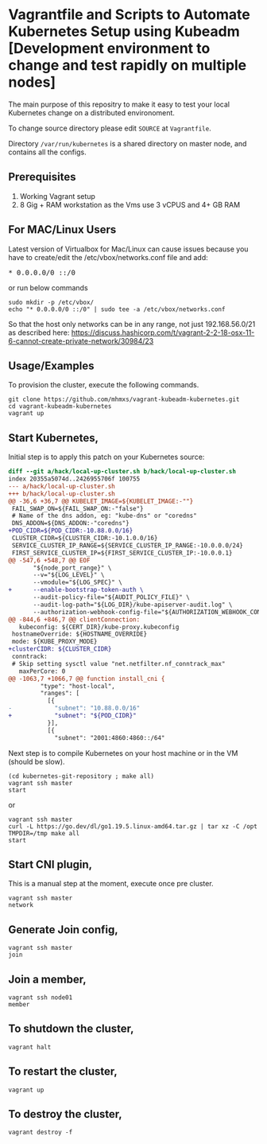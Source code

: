 
# Vagrantfile and Scripts to Automate Kubernetes Setup using Kubeadm [Development environment to change and test rapidly on multiple nodes]

The main purpose of this repositry to make it easy to test your local Kubernetes change on a distributed environoment.

To change source directory please edit `SOURCE` at `Vagrantfile`.

Directory `/var/run/kubernetes` is a shared directory on master node, and contains all the configs.

## Prerequisites

1. Working Vagrant setup
2. 8 Gig + RAM workstation as the Vms use 3 vCPUS and 4+ GB RAM

## For MAC/Linux Users

Latest version of Virtualbox for Mac/Linux can cause issues because you have to create/edit the /etc/vbox/networks.conf file and add:
<pre>* 0.0.0.0/0 ::/0</pre>

or run below commands

```shell
sudo mkdir -p /etc/vbox/
echo "* 0.0.0.0/0 ::/0" | sudo tee -a /etc/vbox/networks.conf
```

So that the host only networks can be in any range, not just 192.168.56.0/21 as described here:
https://discuss.hashicorp.com/t/vagrant-2-2-18-osx-11-6-cannot-create-private-network/30984/23

## Usage/Examples

To provision the cluster, execute the following commands.

```shell
git clone https://github.com/mhmxs/vagrant-kubeadm-kubernetes.git
cd vagrant-kubeadm-kubernetes
vagrant up
```

## Start Kubernetes,

Initial step is to apply this patch on your Kubernetes source:

```diff
diff --git a/hack/local-up-cluster.sh b/hack/local-up-cluster.sh
index 20355a5074d..2426955706f 100755
--- a/hack/local-up-cluster.sh
+++ b/hack/local-up-cluster.sh
@@ -36,6 +36,7 @@ KUBELET_IMAGE=${KUBELET_IMAGE:-""}
 FAIL_SWAP_ON=${FAIL_SWAP_ON:-"false"}
 # Name of the dns addon, eg: "kube-dns" or "coredns"
 DNS_ADDON=${DNS_ADDON:-"coredns"}
+POD_CIDR=${POD_CIDR:-10.88.0.0/16}
 CLUSTER_CIDR=${CLUSTER_CIDR:-10.1.0.0/16}
 SERVICE_CLUSTER_IP_RANGE=${SERVICE_CLUSTER_IP_RANGE:-10.0.0.0/24}
 FIRST_SERVICE_CLUSTER_IP=${FIRST_SERVICE_CLUSTER_IP:-10.0.0.1}
@@ -547,6 +548,7 @@ EOF
       "${node_port_range}" \
       --v="${LOG_LEVEL}" \
       --vmodule="${LOG_SPEC}" \
+      --enable-bootstrap-token-auth \
       --audit-policy-file="${AUDIT_POLICY_FILE}" \
       --audit-log-path="${LOG_DIR}/kube-apiserver-audit.log" \
       --authorization-webhook-config-file="${AUTHORIZATION_WEBHOOK_CONFIG_FILE}" \
@@ -844,6 +846,7 @@ clientConnection:
   kubeconfig: ${CERT_DIR}/kube-proxy.kubeconfig
 hostnameOverride: ${HOSTNAME_OVERRIDE}
 mode: ${KUBE_PROXY_MODE}
+clusterCIDR: ${CLUSTER_CIDR}
 conntrack:
 # Skip setting sysctl value "net.netfilter.nf_conntrack_max"
   maxPerCore: 0
@@ -1063,7 +1066,7 @@ function install_cni {
         "type": "host-local",
         "ranges": [
           [{
-            "subnet": "10.88.0.0/16"
+            "subnet": "${POD_CIDR}"
           }],
           [{
             "subnet": "2001:4860:4860::/64"
```

Next step is to compile Kubernetes on your host machine or in the VM (should be slow).

```shell
(cd kubernetes-git-repository ; make all)
vagrant ssh master
start
```
 or

```shell
vagrant ssh master
curl -L https://go.dev/dl/go1.19.5.linux-amd64.tar.gz | tar xz -C /opt
TMPDIR=/tmp make all
start
```

## Start CNI plugin,

This is a manual step at the moment, execute once pre cluster.

```shell
vagrant ssh master
network
```

## Generate Join config,

```shell
vagrant ssh master
join
```

## Join a member,

```shell
vagrant ssh node01
member
```

## To shutdown the cluster,

```shell
vagrant halt
```

## To restart the cluster,

```shell
vagrant up
```

## To destroy the cluster,

```shell
vagrant destroy -f
```
